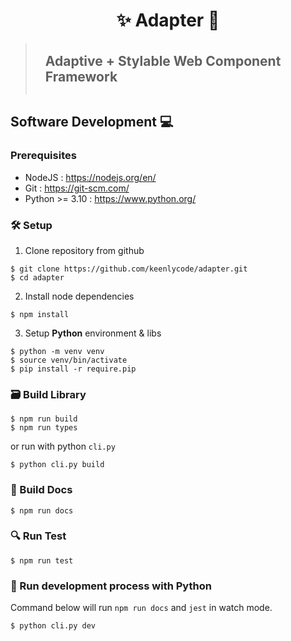 <h1 style="text-align: center">✨ Adapter 🎉</h1>

> <h2 style="margin-top: 0; padding: 1rem;">Adaptive + Stylable Web Component Framework</h2>


## Software Development 💻

### Prerequisites
- NodeJS : https://nodejs.org/en/
- Git : https://git-scm.com/
- Python >= 3.10 : https://www.python.org/

### 🛠️ Setup
1. Clone repository from github
```shell
$ git clone https://github.com/keenlycode/adapter.git
$ cd adapter
```

2. Install node dependencies
```shell
$ npm install
```

3. Setup **Python** environment & libs
```shell
$ python -m venv venv
$ source venv/bin/activate
$ pip install -r require.pip
```

### 🗃️ Build Library
```shell
$ npm run build
$ npm run types
```
or run with python `cli.py`
```shell
$ python cli.py build
```

### 📕 Build Docs
```shell
$ npm run docs
```

### 🔍 Run Test
```shell
$ npm run test
```

### 🐍 Run development process with Python
Command below will run `npm run docs` and `jest` in watch mode.
```shell
$ python cli.py dev
```
